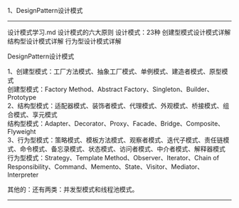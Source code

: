 1、DesignPattern设计模式
  
  
---------------------------------------------------------------------------------------------------------------------  

设计模式学习.md
设计模式的六大原则
设计模式：23种
创建型模式设计模式详解
结构型设计模式详解
行为型设计模式详解  

DesignPattern设计模式  

1、创建型模式：工厂方法模式、抽象工厂模式、单例模式、建造者模式、原型模式  
   创建型模式：Factory Method、Abstract Factory、Singleton、Builder、Prototype  
2、结构型模式：适配器模式、装饰者模式、代理模式、外观模式、桥接模式、组合模式、享元模式  
   结构型模式：Adapter、Decorator、Proxy、Facade、Bridge、Composite、Flyweight  
3、行为型模式：策略模式、模板方法模式、观察者模式、迭代子模式、责任链模式、命令模式、备忘录模式、状态模式、访问者模式、中介者模式、解释器模式  
   行为型模式：Strategy、Template Method、Observer、Iterator、Chain of Responsibility、Command、Memento、State、Visitor、Mediator、Interpreter  
   
其他的：还有两类：并发型模式和线程池模式。  
  
---------------------------------------------------------------------------------------------------------------------  


